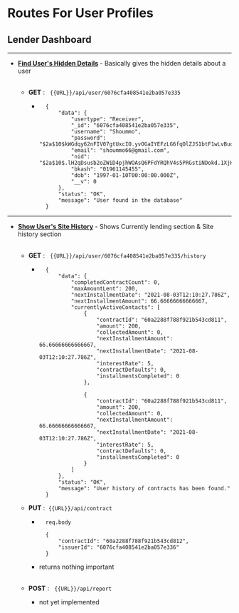 # __Routes For User Profiles__

## Lender Dashboard 
---
* **[Find User's Hidden Details](..\controller\userController.js)** - Basically gives the hidden details about a user<br><br>
    - __GET__ : &nbsp; `{{URL}}/api/user/6076cfa408541e2ba057e335`

        - ```x
            {
                "data": {
                    "usertype": "Receiver",
                    "_id": "6076cfa408541e2ba057e335",
                    "username": "Shoummo",
                    "password": "$2a$10$kWGdqy62nFIV07gtUxcIO.yvOGaIYEFzLG6fqOlZJS1btF1wLvBuq",
                    "email": "shoummo66@gmail.com",
                    "nid": "$2a$10$.lH2qDsusb2oZWiD4pjhWOAsQ6PFdYRQhV4s5PRGstiNDokd.1XjK",
                    "bkash": "01961145455",
                    "dob": "1997-01-10T00:00:00.000Z",
                    "__v": 0
                },
                "status": "OK",
                "message": "User found in the database"
            }
---

* **[Show User's Site History](..\controller\userController.js)** - Shows Currently lending section & Site history section <br><br>
    - __GET__ : &nbsp; `{{URL}}/api/user/6076cfa408541e2ba057e335/history`

        - ```x
            {
                "data": {
                    "completedContractCount": 0,
                    "maxAmountLent": 200,
                    "nextInstallmentDate": "2021-08-03T12:10:27.786Z",
                    "nextInstallmentAmount": 66.66666666666667,
                    "currentlyActiveContacts": [
                        {
                            "contractId": "60a2288f788f921b543cd811",
                            "amount": 200,
                            "collectedAmount": 0,
                            "nextInstallmentAmount": 66.66666666666667,
                            "nextInstallmentDate": "2021-08-03T12:10:27.786Z",
                            "interestRate": 5,
                            "contractDefaults": 0,
                            "installmentsCompleted": 0
                        },
                        
                        {
                            "contractId": "60a2288f788f921b543cd811",
                            "amount": 200,
                            "collectedAmount": 0,
                            "nextInstallmentAmount": 66.66666666666667,
                            "nextInstallmentDate": "2021-08-03T12:10:27.786Z",
                            "interestRate": 5,
                            "contractDefaults": 0,
                            "installmentsCompleted": 0
                        }
                    ]
                },
                "status": "OK",
                "message": "User history of contracts has been found."
            }

    - __PUT__ :&nbsp; `{{URL}}/api/contract`
    

        - ```x
            req.body  

            {
                "contractId": "60a2288f788f921b543cd812",
                "issuerId": "6076cfa408541e2ba057e336"
            }
        - returns nothing important <br><br>
    - __POST__ : &nbsp; `{{URL}}/api/report`
        - not yet implemented
    
